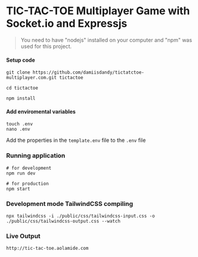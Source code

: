 # TIC-TAC-TOE Multiplayer Game with Socket.io and Expressjs 

> You need to have "nodejs" installed on your computer and "npm" was used for this project.

#### Setup code

```
git clone https://github.com/damiisdandy/tictatctoe-multiplayer.com.git tictactoe

cd tictactoe

npm install
```

#### Add enviromental variables

```
touch .env
nano .env
```

Add the properties in the `template.env` file to the `.env` file

### Running application

```
# for development
npm run dev

# for production
npm start

```

### Development mode TailwindCSS compiling

```
npx tailwindcss -i ./public/css/tailwindcss-input.css -o ./public/css/tailwindcss-output.css --watch

```

### Live Output

```
http://tic-tac-toe.aolamide.com
```